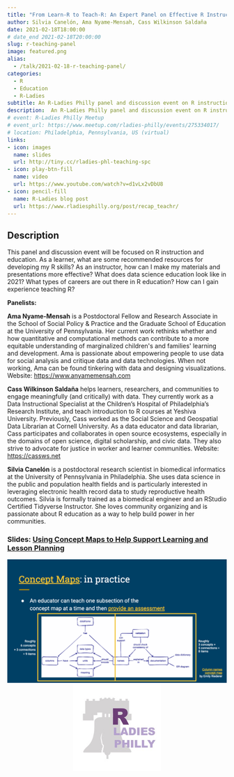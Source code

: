 ```yaml
---
title: "From Learn-R to Teach-R: An Expert Panel on Effective R Instruction"
author: Silvia Canelón, Ama Nyame-Mensah, Cass Wilkinson Saldaña 
date: 2021-02-18T18:00:00
# date_end 2021-02-18T20:00:00
slug: r-teaching-panel
image: featured.png
alias:
  - /talk/2021-02-18-r-teaching-panel/
categories:
  - R
  - Education
  - R-Ladies
subtitle: An R-Ladies Philly panel and discussion event on R instruction and education.
description:  An R-Ladies Philly panel and discussion event on R instruction and education.
# event: R-Ladies Philly Meetup
# event_url: https://www.meetup.com/rladies-philly/events/275334017/
# location: Philadelphia, Pennsylvania, US (virtual)
links:
- icon: images
  name: slides
  url: http://tiny.cc/rladies-phl-teaching-spc
- icon: play-btn-fill
  name: video
  url: https://www.youtube.com/watch?v=d1vLx2vDbU8
- icon: pencil-fill
  name: R-Ladies blog post
  url: https://www.rladiesphilly.org/post/recap_teachr/
---
```


## Description



This panel and discussion event will be focused on R instruction and education. As a learner, what are some recommended resources for developing my R skills? As an instructor, how can I make my materials and presentations more effective? What does data science education look like in 2021? What types of careers are out there in R education? How can I gain experience teaching R?

**Panelists:**

**Ama Nyame-Mensah** is a Postdoctoral Fellow and Research Associate in the School of Social Policy & Practice and the Graduate School of Education at the University of Pennsylvania. Her current work rethinks whether and how quantitative and computational methods can contribute to a more equitable understanding of marginalized children's and families' learning and development. Ama is passionate about empowering people to use data for social analysis and critique data and data technologies. When not working, Ama can be found tinkering with data and designing visualizations. Website: <https://www.anyamemensah.com>

**Cass Wilkinson Saldaña** helps learners, researchers, and communities to engage meaningfully (and critically) with data. They currently work as a Data Instructional Specialist at the Children’s Hospital of Philadelphia’s Research Institute, and teach introduction to R courses at Yeshiva University. Previously, Cass worked as the Social Science and Geospatial Data Librarian at Cornell University. As a data educator and data librarian, Cass participates and collaborates in open source ecosystems, especially in the domains of open science, digital scholarship, and civic data. They also strive to advocate for justice in worker and learner communities. Website: <https://cassws.net>

**Silvia Canelón** is a postdoctoral research scientist in biomedical informatics at the University of Pennsylvania in Philadelphia. She uses data science in the public and population health fields and is particularly interested in leveraging electronic health record data to study reproductive health outcomes. Silvia is formally trained as a biomedical engineer and an RStudio Certified Tidyverse Instructor. She loves community organizing and is passionate about R education as a way to help build power in her communities.

### Slides: [Using Concept Maps to Help Support Learning and Lesson Planning](http://tiny.cc/rladies-phl-teaching-spc)

<img src="concept-map.png" title="Concept Maps: in practice. An educator can teach one subsection of the concept map at a time and then provide an assessment. A more detailed description available in slide presenter notes at http://tiny.cc/rladies-phl-teaching-spc" alt="Concept Maps: in practice. An educator can teach one subsection of the concept map at a time and then provide an assessment. A more detailed description available in slide presenter notes at http://tiny.cc/rladies-phl-teaching-spc" width="702" style="display: block; margin: auto;" />

<img src="rladies-philly.jpg" title="Logo for R-Ladies Philly featuring the Liberty Bell in the background" alt="Logo for R-Ladies Philly featuring the Liberty Bell in the background" width="40%" style="display: block; margin: auto;" />

